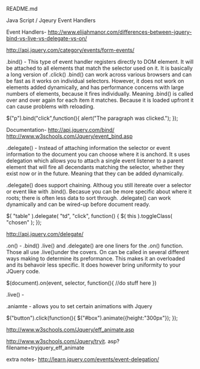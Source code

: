 README.md

Java Script / Jqeury Event Handlers

Event Handlers-
http://www.elijahmanor.com/differences-between-jquery-bind-vs-live-vs-delegate-vs-on/

http://api.jquery.com/category/events/form-events/

.bind() - This type of event handler registers directly to DOM element.  It will be attached to all elements that match the selector used on it. It is basically a long version of .click()
.bind() can work across various browsers and can be fast as it works on individual selectors. However, it does not work on elements added dynamically,  and has performance concerns with large numbers of elements, because it fires individually.  Meaning .bind() is called over and over again for each item it matches. Because it is loaded upfront it can cause problems with reloading. 

$("p").bind("click",function(){
  alert("The paragraph was clicked.");
});

Documentation- http://api.jquery.com/bind/
                http://www.w3schools.com/Jquery/event_bind.asp


.delegate() - Instead of attaching information the selector or event information to the document you can choose where it is anchord.  It s uses delegation which allows you to attach a single event listener to a parent element that will fire all decendants matching the selector, whether they exist now or in the future. Meaning that they can be added dynamically. 

.delegate() does support chaining.  Althoug you still itereate over a selector or event like with .bind().  Becasue you can be more specific about where it roots; there is often less data to sort through. .delegate() can work dynamically and can be wired-up before document ready.

$( "table" ).delegate( "td", "click", function() {
  $( this ).toggleClass( "chosen" );
});

http://api.jquery.com/delegate/

.on() - .bind() .live() and .delegate() are one liners for the .on() function.  Those all use .live()under the covers.   On can be called in several different ways making to determine its preformance.  This makes it an overloaded and its behavoir less specific.  It does however bring uniformity to your JQuery code.

$(document).on(event, selector, function(){ //do stuff here })

.live() - 

.aniamte - allows you to set certain animations with Jquery
    

  $("button").click(function(){
  $("#box").animate({height:"300px"});
  });  

  http://www.w3schools.com/Jquery/eff_animate.asp

  http://www.w3schools.com/Jquery/tryit.
  asp?filename=tryjquery_eff_animate

extra notes- http://learn.jquery.com/events/event-delegation/

